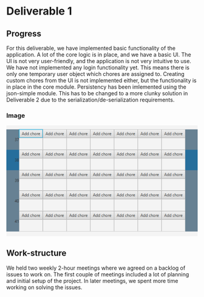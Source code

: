 # Deliverable 1
## Progress
For this deliverable, we have implemented basic functionality of the application. A lot of the core logic is in place, and we have a basic UI. The UI is not very user-friendly, and the application is not very intuitive to use. We have not implemented any login functionality yet. This means there is only one temporary user object which chores are assigned to. Creating custom chores from the UI is not implemented either, but the functionality is in place in the core module. Persistency has been imlemented using the json-simple module. This has to be changed to a more clunky solution in Deliverable 2 due to the serialization/de-serialization requirements. 

### Image
![Chore Manager](/docs/release1/app.png)

## Work-structure
We held two weekly 2-hour meetings where we agreed on a backlog of issues to work on. The first couple of meetings included a lot of planning and initial setup of the project. In later meetings, we spent more time working on solving the issues. 